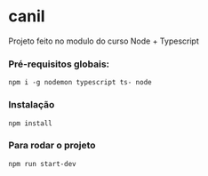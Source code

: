 # canil
Projeto feito no modulo do curso Node + Typescript

### Pré-requisitos globais:
`npm i -g nodemon typescript ts- node`

### Instalação
`npm install`

### Para rodar o projeto
`npm run start-dev`